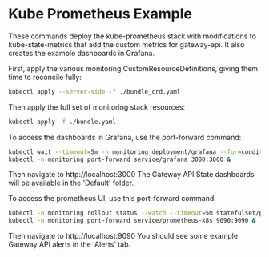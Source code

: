 # Kube Prometheus Example

These commands deploy the kube-prometheus stack with modifications to
kube-state-metrics that add the custom metrics for gateway-api.
It also creates the example dashboards in Grafana.

First, apply the various monitoring CustomResourceDefinitions, giving them time
to reconcile fully:

```bash
kubectl apply --server-side -f ./bundle_crd.yaml
```

Then apply the full set of monitoring stack resources:

```bash
kubectl apply -f ./bundle.yaml
```

To access the dashboards in Grafana, use the port-forward command:

```bash
kubectl wait --timeout=5m -n monitoring deployment/grafana --for=condition=Available
kubectl -n monitoring port-forward service/grafana 3000:3000 &
```

Then navigate to http://localhost:3000
The Gateway API State dashboards will be available in the 'Default' folder.

To access the prometheus UI, use this port-forward command:

```bash
kubectl -n monitoring rollout status --watch --timeout=5m statefulset/prometheus-k8s
kubectl -n monitoring port-forward service/prometheus-k8s 9090:9090 &
```

Then navigate to http://localhost:9090
You should see some example Gateway API alerts in the 'Alerts' tab.